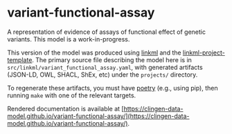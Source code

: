 # variant-functional-assay

A representation of evidence of assays of functional effect of genetic variants. This model is a work-in-progress.

This version of the model was produced using [linkml](https://linkml.io) and the [linkml-project-template](https://github.com/linkml/linkml-project-template).
The primary source file describing the model here is in `src/linkml/variant_functional_assay.yaml`, with generated artifacts (JSON-LD, OWL, SHACL, ShEx, etc)
under the `projects/` directory. 

To regenerate these artifacts, you must have [poetry](https://python-poetry.org) (e.g., using pip), then running `make` with one of the relevant targets.

Rendered documentation is available at [https://clingen-data-model.github.io/variant-functional-assay/](https://clingen-data-model.github.io/variant-functional-assay/).
